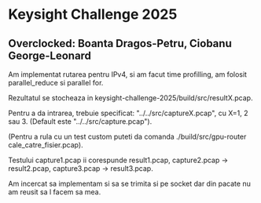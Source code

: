 # Keysight Challenge 2025

## Overclocked: Boanta Dragos-Petru, Ciobanu George-Leonard

Am implementat rutarea pentru IPv4, si am facut time profilling, am folosit parallel_reduce si parallel for.  

Rezultatul se stocheaza in keysight-challenge-2025/build/src/resultX.pcap.  

Pentru a da intrarea, trebuie specificat: "../../src/captureX.pcap", cu X=1, 2 sau 3. (Default este "../../src/capture<x>.pcap").  

(Pentru a rula cu un test custom puteti da comanda ./build/src/gpu-router cale_catre_fisier.pcap).  

Testului capture1.pcap ii corespunde result1.pcap, capture2.pcap -> result2.pcap, capture3.pcap -> result3.pcap.  

Am incercat sa implementam si sa se trimita si pe socket dar din pacate nu am reusit sa l facem sa mea.  
